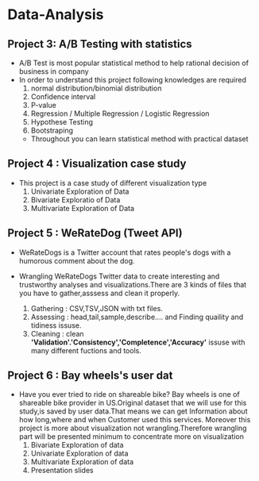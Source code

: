 # Data-Analysis 

## Project 3: A/B Testing with statistics
- A/B Test is most popular statistical method to help rational decision of business in company
- In order to understand this project following knowledges are required
  1. normal distribution/binomial distribution 
  2. Confidence interval 
  3. P-value
  4. Regression / Multiple Regression / Logistic Regression 
  5. Hypothese Testing 
  6. Bootstraping 
  - Throughout you can learn statistical method with practical dataset


## Project 4 : Visualization case study
- This project is a case study of different visualization type
  1. Univariate Exploration of Data
  2. Bivariate Exploratio of Data
  3. Multivariate Exploration of Data

## Project 5 : WeRateDog (Tweet API) 
- WeRateDogs is a Twitter account that rates people's dogs with a humorous comment about the dog. 

- Wrangling WeRateDogs Twitter data to create interesting and trustworthy analyses and visualizations.There are 3 kinds of files that you have to gather,asssess and clean it properly.
    1. Gathering : CSV,TSV,JSON with txt files. 
    2. Assessing : head,tail,sample,describe.... and Finding quaility and tidiness issuse. 
    3. Cleaning : clean **'Validation'.'Consistency','Completence','Accuracy'** issuse with many different fuctions and tools.

## Project 6 : Bay wheels's user dat 
 
- Have you ever tried to ride on shareable bike? Bay wheels is one of shareable bike provider in US.Original dataset that we will use for this study,is saved by user data.That means we can get Information about how long,where and when Customer used this services. Moreover this project is more about visualization not wrangling.Therefore wrangling part will be presented minimum to concentrate more on visualization 
  1. Bivariate Exploration of data 
  2. Univariate Exploration of data 
  3. Multivariate Exploration of data
  4. Presentation slides
 

